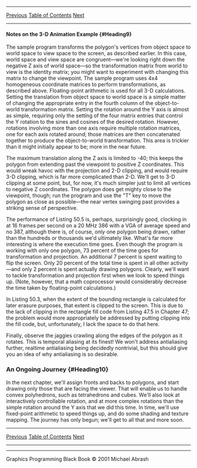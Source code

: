   ------------------------ --------------------------------- --------------------
  [Previous](50-06.html)   [Table of Contents](index.html)   [Next](51-01.html)
  ------------------------ --------------------------------- --------------------

#### Notes on the 3-D Animation Example {#Heading9}

The sample program transforms the polygon's vertices from object space
to world space to view space to the screen, as described earlier. In
this case, world space and view space are congruent—we're looking right
down the negative Z axis of world space—so the transformation matrix
from world to view is the identity matrix; you might want to experiment
with changing this matrix to change the viewpoint. The sample program
uses 4x4 homogeneous coordinate matrices to perform transformations, as
described above. Floating-point arithmetic is used for all 3-D
calculations. Setting the translation from object space to world space
is a simple matter of changing the appropriate entry in the fourth
column of the object-to-world transformation matrix. Setting the
rotation around the Y axis is almost as simple, requiring only the
setting of the four matrix entries that control the Y rotation to the
sines and cosines of the desired rotation. However, rotations involving
more than one axis require multiple rotation matrices, one for each axis
rotated around; those matrices are then concatenated together to produce
the object-to-world transformation. This area is trickier than it might
initially appear to be; more in the near future.

The maximum translation along the Z axis is limited to -40; this keeps
the polygon from extending past the viewpoint to positive Z coordinates.
This would wreak havoc with the projection and 2-D clipping, and would
require 3-D clipping, which is far more complicated than 2-D. We'll get
to 3-D clipping at some point, but, for now, it's much simpler just to
limit all vertices to negative Z coordinates. The polygon does get
mighty close to the viewpoint, though; run the program and use the "T"
key to move the polygon as close as possible—the near vertex swinging
past provides a striking sense of perspective.

The performance of Listing 50.5 is, perhaps, surprisingly good, clocking
in at 16 frames per second on a 20 MHz 386 with a VGA of average speed
and no 387, although there is, of course, only one polygon being drawn,
rather than the hundreds or thousands we'd ultimately like. What's far
more interesting is where the execution time goes. Even though the
program is working with only one polygon, 73 percent of the time goes
for transformation and projection. An additional 7 percent is spent
waiting to flip the screen. Only 20 percent of the total time is spent
in all other activity—and only 2 percent is spent actually drawing
polygons. Clearly, we'll want to tackle transformation and projection
first when we look to speed things up. (Note, however, that a math
coprocessor would considerably decrease the time taken by floating-point
calculations.)

In Listing 50.3, when the extent of the bounding rectangle is calculated
for later erasure purposes, that extent is clipped to the screen. This
is due to the lack of clipping in the rectangle fill code from Listing
47.5 in Chapter 47; the problem would more appropriately be addressed by
putting clipping into the fill code, but, unfortunately, I lack the
space to do that here.

Finally, observe the jaggies crawling along the edges of the polygon as
it rotates. This is temporal aliasing at its finest! We won't address
antialiasing further, realtime antialiasing being decidedly nontrivial,
but this should give you an idea of why antialiasing is so desirable.

### An Ongoing Journey {#Heading10}

In the next chapter, we'll assign fronts and backs to polygons, and
start drawing only those that are facing the viewer. That will enable us
to handle convex polyhedrons, such as tetrahedrons and cubes. We'll also
look at interactively controllable rotation, and at more complex
rotations than the simple rotation around the Y axis that we did this
time. In time, we'll use fixed-point arithmetic to speed things up, and
do some shading and texture mapping. The journey has only begun; we'll
get to all that and more soon.

  ------------------------ --------------------------------- --------------------
  [Previous](50-06.html)   [Table of Contents](index.html)   [Next](51-01.html)
  ------------------------ --------------------------------- --------------------

* * * * *

Graphics Programming Black Book © 2001 Michael Abrash

